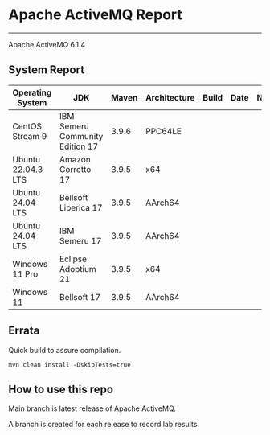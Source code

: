 # Apache ActiveMQ Report
--- 

Apache ActiveMQ 6.1.4

## System Report

| Operating System    | JDK       | Maven | Architecture | Build | Date  | Notes |
|---------------------|-----------|-------|--------------|-------|-------|-------|
| CentOS Stream 9         | IBM Semeru Community Edition 17   | 3.9.6 | PPC64LE      |  |  |  |
| Ubuntu 22.04.3 LTS          | Amazon Corretto 17   | 3.9.5 | x64      |  |  |  |
| Ubuntu 24.04 LTS          | Bellsoft Liberica 17   | 3.9.5 | AArch64      |   |  |  |
| Ubuntu 24.04 LTS          | IBM Semeru 17   | 3.9.5 | AArch64      |   |  |  |
| Windows 11 Pro          | Eclipse Adoptium 21  | 3.9.5 | x64      |   |  |  |
| Windows 11           | Bellsoft 17  | 3.9.5 | AArch64      |   |  |  |

## Errata


Quick build to assure compilation. 
```
mvn clean install -DskipTests=true
```

## How to use this repo

Main branch is latest release of Apache ActiveMQ.

A branch is created for each release to record lab results.
